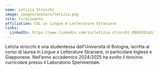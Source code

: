```yaml
---
name: Letizia Strocchi
image: images/avatars/letizia.png
role: tirocinante
affiliation: CdL in Lingue e Letterature Straniere
links: 
  LinkedIn: https://www.linkedin.com/in/letizia-strocchi-09b4381a5/
---
```


Letizia strocchi è una studentessa dell’Università di Bologna, iscritta al corso di laurea in Lingue e Letterature Straniere, in particolare Inglese e Giapponese. Nell’anno accademico 2024/2025 ha svolto il tirocinio curricolare presso il Laboratorio Sperimentale.